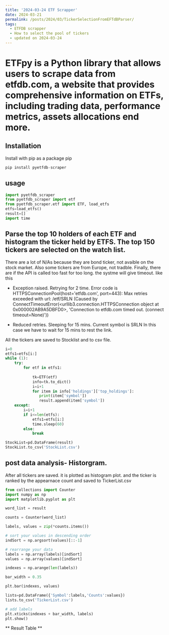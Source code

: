 ```yaml
---
title: '2024-03-24 ETF Scrapper'
date: 2024-03-21
permalink: /posts/2024/03/TickerSelectionFromEFTdBParser/
tags:
  - ETFDB scrapper
  - How to select the pool of tickers
  - updated on 2024-03-24
---
```

# ETFpy is a Python library that allows users to scrape data from etfdb.com, a website that provides comprehensive information on ETFs, including trading data, performance metrics, assets allocations end more.

## Installation
Install with pip as a package pip
```python
pip install pyetfdb-scraper
```
## usage

```python
import pyetfdb_scraper
from pyetfdb_scraper import etf
from pyetfdb_scraper.etf import ETF, load_etfs
etfs=load_etfs()
result=[]
import time
```
## Parse the top 10 holders of each ETF and histogram the ticker held by ETFS. The top 150 tickers are selected on the watch list. 
There are a lot of N/As because they are bond ticker, not avaible on the stock market. Also some tickers are from Europe, not tradble. 
Finally, there are if the API is called too fast for too long. the  systme will give timeout. like this 

- Exception raised. Retrying for 2 time. Error code is HTTPSConnectionPool(host='etfdb.com', port=443): Max retries exceeded with url: /etf/SRLN (Caused by ConnectTimeoutError(<urllib3.connection.HTTPSConnection object at 0x000002AB9A5DBFD0>, 'Connection to etfdb.com timed out. (connect timeout=None)'))

- Reduced retries. Sleeping for 15 mins. Current symbol is SRLN
In this case we have to wait for 15 mins to rest the link. 

All the tickers are saved to Stocklist and to csv file. 

```python
i=0
etfs1=etfs[i:]
while (1):
    try: 
        for etf in etfs1:
         
            tk=ETF(etf)
            info=tk.to_dict()
            i=i+1
            for item in info['holdings']['top_holdings']:
               print(item['symbol'])
               result.append(item['symbol']) 
    except:
        i=i+1
        if i<=len(etfs):
            etfs1=etfs[i:]
            time.sleep(60)
        else:
            break

StockList=pd.DataFrame(result)
StockList.to_csv('StockList.csv')


```

## post data analysis- Historgram. 
After all tickers are saved. it is plotted as histogram plot. and the ticker is ranked by the appearnace count and saved to TickerList.csv


```python
from collections import Counter
import numpy as np
import matplotlib.pyplot as plt

word_list = result

counts = Counter(word_list)

labels, values = zip(*counts.items())

# sort your values in descending order
indSort = np.argsort(values)[::-1]

# rearrange your data
labels = np.array(labels)[indSort]
values = np.array(values)[indSort]

indexes = np.arange(len(labels))

bar_width = 0.35

plt.bar(indexes, values)

lists=pd.DataFrame({'Symbol':labels,'Counts':values})
lists.to_csv('TickerList.csv')

# add labels
plt.xticks(indexes + bar_width, labels)
plt.show()
```


** Result Table **
